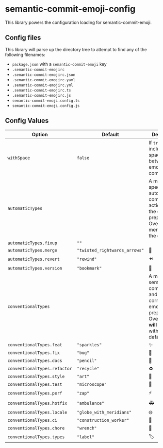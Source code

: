 # semantic-commit-emoji-config

This library powers the configuration loading for semantic-commit-emoji.

## Config files

This library will parse up the directory tree to attempt to find any of the following filenames:

- `package.json` with a `semantic-commit-emoji` key
- `.semantic-commit-emojirc`
- `.semantic-commit-emojirc.json`
- `.semantic-commit-emojirc.yaml`
- `.semantic-commit-emojirc.yml`
- `.semantic-commit-emojirc.ts`
- `.semantic-commit-emojirc.js`
- `semantic-commit-emoji.config.ts`
- `semantic-commit-emoji.config.js`

## Config Values

| Option                       | Default                       | Description                                                                                                             |
| ---------------------------- | ----------------------------- | ----------------------------------------------------------------------------------------------------------------------- |
| `withSpace`                  | `false`                       | If `true`, includes a space between the emoji and the commit type                                                       |
| `automaticTypes`             |                               | A map of specific automatic commit actions and the emoji to prepend. Overriding will merge with the defaults.           |
| `automaticTypes.fixup`       | `""`                          |                                                                                                                         |
| `automaticTypes.merge`       | `"twisted_rightwards_arrows"` | :twisted_rightwards_arrows:                                                                                             |
| `automaticTypes.revert`      | `"rewind"`                    | :rewind:                                                                                                                |
| `automaticTypes.version`     | `"bookmark"`                  | :bookmark:                                                                                                              |
| `conventionalTypes`          |                               | A map of semantic commit types, and the corresponding emoji to prepend. Overriding **will not** merge with the defaults |
| `conventionalTypes.feat`     | `"sparkles"`                  | :sparkles:                                                                                                              |
| `conventionalTypes.fix`      | `"bug"`                       | :bug:                                                                                                                   |
| `conventionalTypes.docs`     | `"pencil"`                    | :pencil:                                                                                                                |
| `conventionalTypes.refactor` | `"recycle"`                   | :recycle:                                                                                                               |
| `conventionalTypes.style`    | `"art"`                       | :art:                                                                                                                   |
| `conventionalTypes.test`     | `"microscope"`                | :microscope:                                                                                                            |
| `conventionalTypes.perf`     | `"zap"`                       | :zap:                                                                                                                   |
| `conventionalTypes.hotfix`   | `"ambulance"`                 | :ambulance:                                                                                                             |
| `conventionalTypes.locale`   | `"globe_with_meridians"`      | :globe_with_meridians:                                                                                                  |
| `conventionalTypes.ci`       | `"construction_worker"`       | :construction_worker:                                                                                                   |
| `conventionalTypes.chore`    | `"wrench"`                    | :wrench:                                                                                                                |
| `conventionalTypes.types`    | `"label"`                     | :label:                                                                                                                 |
